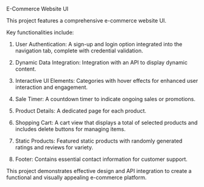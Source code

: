 E-Commerce Website UI

This project features a comprehensive e-commerce website UI.

Key functionalities include:

1. User Authentication: A sign-up and login option integrated into the navigation tab, complete with credential validation.

2. Dynamic Data Integration: Integration with an API to display dynamic content.

3. Interactive UI Elements: Categories with hover effects for enhanced user interaction and engagement.

4. Sale Timer: A countdown timer to indicate ongoing sales or promotions.
   
5. Product Details: A dedicated page for each product.

6. Shopping Cart: A cart view that displays a total of selected products and includes delete buttons for managing items.

7. Static Products: Featured static products with randomly generated ratings and reviews for variety.

8. Footer: Contains essential contact information for customer support.

This project demonstrates effective design and API integration to create a functional and visually appealing e-commerce platform.
